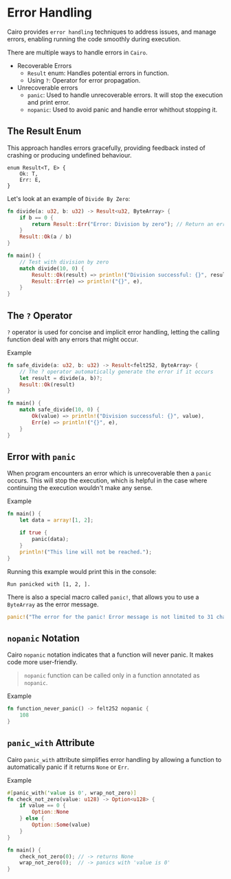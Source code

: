 # Error Handling

Cairo provides `error handling` techniques to address issues, and manage errors, enabling running the code smoothly during execution.

There are multiple ways to handle errors in `Cairo`.
- Recoverable Errors
    - `Result` enum: Handles potential errors in function.
    - Using `?`: Operator for error propagation.
- Unrecoverable errors
    - `panic`: Used to handle unrecoverable errors. It will stop the execution and print error.
    - `nopanic`: Used to avoid panic and handle error whithout stopping it.

## The Result Enum
This approach handles errors gracefully, providing feedback insted of crashing or producing undefined behaviour.

```
enum Result<T, E> {
    Ok: T,
    Err: E,
}
```

Let's look at an example of `Divide By Zero`:
```rust
fn divide(a: u32, b: u32) -> Result<u32, ByteArray> {
    if b == 0 {
        return Result::Err("Error: Division by zero"); // Return an error if division by zero is attempted
    }
    Result::Ok(a / b)
}

fn main() {
    // Test with division by zero
    match divide(10, 0) {
        Result::Ok(result) => println!("Division successful: {}", result),
        Result::Err(e) => println!("{}", e),
    }
}
```
## The `?` Operator
`?` operator is used for concise and implicit error handling, letting the calling function deal with any errors that might occur.

Example
```rust
fn safe_divide(a: u32, b: u32) -> Result<felt252, ByteArray> {
    // The ? operator automatically generate the error if it occurs
    let result = divide(a, b)?;
    Result::Ok(result)
}

fn main() {
    match safe_divide(10, 0) {
        Ok(value) => println!("Division successful: {}", value),
        Err(e) => println!("{}", e),
    }
}
```

## Error with `panic` 
When program encounters an error which is unrecoverable then a `panic` occurs. This will stop the execution, which is helpful in the case where continuing the execution wouldn't make any sense.

Example
```rust
fn main() {
    let data = array![1, 2];

    if true {
        panic(data);
    }
    println!("This line will not be reached.");
}
```
Running this example would print this in the console:

```console
Run panicked with [1, 2, ].
```

There is also a special macro called `panic!`, that allows you to use a `ByteArray` as the error message.
```rust
panic!("The error for the panic! Error message is not limited to 31 characters anymore");
```

## `nopanic` Notation
Cairo `nopanic` notation indicates that a function will never panic. It makes code more user-friendly. 
> `nopanic` function can be called only in a function annotated as `nopanic`.

Example
```rust
fn function_never_panic() -> felt252 nopanic {
    108
}
```

## `panic_with` Attribute
Cairo `panic_with` attribute simplifies error handling by allowing a function to automatically panic if it returns `None` or `Err`.

Example
```rust
#[panic_with('value is 0', wrap_not_zero)]
fn check_not_zero(value: u128) -> Option<u128> {
    if value == 0 {
        Option::None
    } else {
        Option::Some(value)
    }
}

fn main() {
    check_not_zero(0); // -> returns None
    wrap_not_zero(0);  // -> panics with 'value is 0'
}
```
